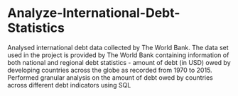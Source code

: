 # Analyze-International-Debt-Statistics

Analysed international debt data collected by The World Bank. 
The data set used in the project is provided by The World Bank containing information of both national and regional debt statistics - 
amount of debt (in USD) owed by developing countries across the globe as recorded from 1970 to 2015.
Performed granular analysis on the amount of debt owed by countries across different debt indicators using SQL


